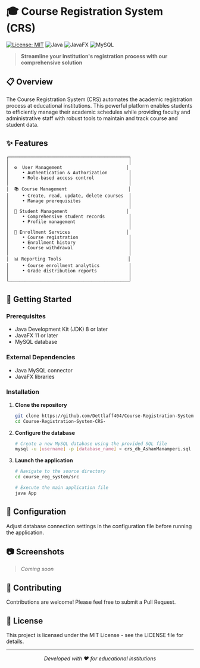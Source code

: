 # 🎓 Course Registration System (CRS)

[![License: MIT](https://img.shields.io/badge/License-MIT-blue.svg)](https://opensource.org/licenses/MIT)
![Java](https://img.shields.io/badge/Java-8%2B-orange)
![JavaFX](https://img.shields.io/badge/JavaFX-11%2B-blueviolet)
![MySQL](https://img.shields.io/badge/MySQL-Latest-blue)

> **Streamline your institution's registration process with our comprehensive solution**

## 📋 Overview

The Course Registration System (CRS) automates the academic registration process at educational institutions. This powerful platform enables students to efficiently manage their academic schedules while providing faculty and administrative staff with robust tools to maintain and track course and student data.

## ✨ Features

```
┌─────────────────────────────────────────────┐
│                                             │
│  ⚙️  User Management                        │
│     • Authentication & Authorization        │
│     • Role-based access control             │
│                                             │
│  📚 Course Management                       │
│     • Create, read, update, delete courses  │
│     • Manage prerequisites                  │
│                                             │
│  👥 Student Management                      │
│     • Comprehensive student records         │
│     • Profile management                    │
│                                             │
│  📝 Enrollment Services                     │
│     • Course registration                   │
│     • Enrollment history                    │
│     • Course withdrawal                     │
│                                             │
│  📊 Reporting Tools                         │
│     • Course enrollment analytics           │
│     • Grade distribution reports            │
│                                             │
└─────────────────────────────────────────────┘
```

## 🚀 Getting Started

### Prerequisites

- Java Development Kit (JDK) 8 or later
- JavaFX 11 or later
- MySQL database

### External Dependencies

- Java MySQL connector
- JavaFX libraries

### Installation

1. **Clone the repository**
   ```bash
   git clone https://github.com/Dettlaff404/Course-Registration-System-CRS-
   cd Course-Registration-System-CRS-
   ```

2. **Configure the database**
   ```bash
   # Create a new MySQL database using the provided SQL file
   mysql -u [username] -p [database_name] < crs_db_AshanManamperi.sql
   ```

3. **Launch the application**
   ```bash
   # Navigate to the source directory
   cd course_reg_system/src
   
   # Execute the main application file
   java App
   ```

## 🔧 Configuration

Adjust database connection settings in the configuration file before running the application.

## 📷 Screenshots

> *Coming soon*

## 🤝 Contributing

Contributions are welcome! Please feel free to submit a Pull Request.

## 📝 License

This project is licensed under the MIT License - see the LICENSE file for details.

---

<p align="center">
  <i>Developed with ❤️ for educational institutions</i>
</p>

